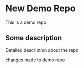 # New Demo Repo
This is a demo repo
## Some description
Detailed description about the repo

changes made to demo repo
